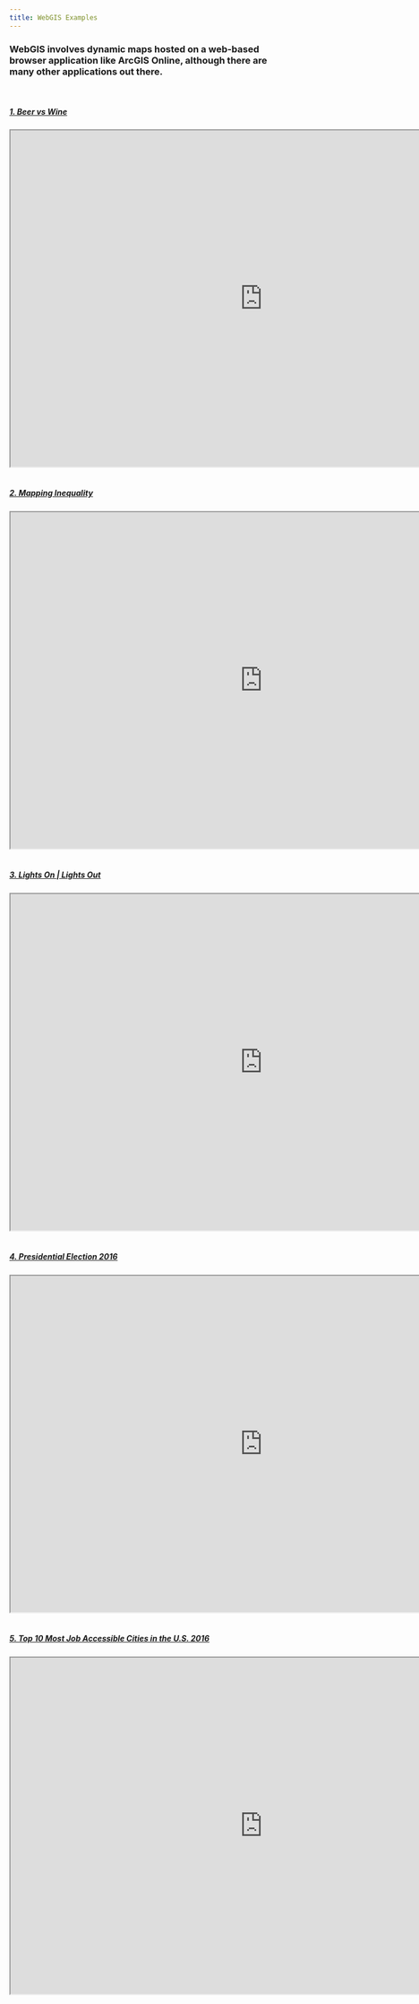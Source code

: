 ```yaml
---
title: WebGIS Examples
---
```


<h3 text-align="left">WebGIS involves dynamic maps hosted on a web-based browser application like ArcGIS Online, although there are many other applications out there.</h3>

<br>

<h5 text-align="left"><a href="https://adventuresinmapping.files.wordpress.com/2017/02/bivariateupdate.jpg">1. Beer vs Wine</a></h5> 
<center><iframe src="https://adventuresinmapping.files.wordpress.com/2017/02/bivariateupdate.jpg" width=900px height=600px></iframe></center>

<br>

<h5 text-align="left"><a href="https://dsl.richmond.edu/panorama/redlining/#loc=5/39.1/-94.58">2. Mapping Inequality</a></h5> 
<center><iframe src="https://dsl.richmond.edu/panorama/redlining/#loc=5/39.1/-94.58" width=900px height=600px></iframe></center>
  
<br>

<h5 text-align="left"><a href="https://storymaps.esri.com/stories/2017/Lights-On-Lights-Out/index.html">3. Lights On | Lights Out</a></h5> 
<center><iframe src="https://storymaps.esri.com/stories/2017/Lights-On-Lights-Out/index.html" width=900px height=600px></iframe></center>

<br>

<h5 text-align="left"><a href="https://carto.maps.arcgis.com/apps/webappviewer/index.html?id=8732c91ba7a14d818cd26b776250d2c3">4. Presidential Election 2016</a></h5> 
<center><iframe src="https://carto.maps.arcgis.com/apps/webappviewer/index.html?id=8732c91ba7a14d818cd26b776250d2c3" width=900px height=600px></iframe></center>

<br>

<h5 text-align="left"><a href="https://urbanobservatory.maps.arcgis.com/apps/MapTour/index.html?appid=fa5b66adb57b4205a38731c45a6cb2e9&webmap=8a896ce35a3c454f959c102a4f7b72e8">5. Top 10 Most Job Accessible Cities in the U.S. 2016</a></h5> 
<center><iframe src="https://urbanobservatory.maps.arcgis.com/apps/MapTour/index.html?appid=fa5b66adb57b4205a38731c45a6cb2e9&webmap=8a896ce35a3c454f959c102a4f7b72e8" width=900px height=600px></iframe></center>
